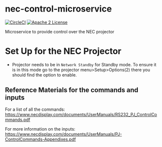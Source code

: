 # nec-control-microservice
[![CircleCI](https://img.shields.io/circleci/project/byuoitav/nec-control-microservice.svg)](https://circleci.com/gh/byuoitav/nec-control-microservice) [![Apache 2 License](https://img.shields.io/hexpm/l/plug.svg)](https://raw.githubusercontent.com/byuoitav/nec-control-microservice/master/LICENSE)

Microservice to provide control over the NEC projector

# Set Up for the NEC Projector
- Projector needs to be in `Network Standby` for Standby mode. To ensure it is in this mode go to the projector menu>Setup>Options(2) there you should find the option to enable.


## Reference Materials for the commands and inputs
For a list of all the commands: https://www.necdisplay.com/documents/UserManuals/RS232_PJ_ControlCommands.pdf

For more information on the inputs: https://www.necdisplay.com/documents/UserManuals/PJ-ControlCommands-Appendixes.pdf

